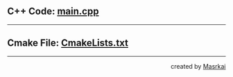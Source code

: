 ## C++ Code: [main.cpp](https://github.com/Masrkai/Algos_meta_code/blob/main/src/main.cpp "main.cpp")
---
## Cmake File: [CmakeLists.txt](https://github.com/Masrkai/Algos_meta_code/blob/main/CMakeLists.txt "CmakeLists.txt")
---
<div align="right" style="display: gap: 10px;">

created by [Masrkai](https://github.com/Masrkai "Masrkai")

</div>

